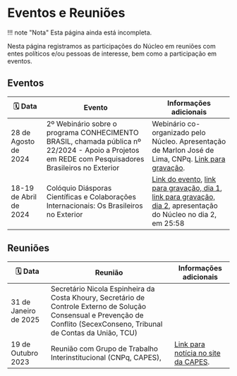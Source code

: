 # Eventos e Reuniões

!!! note "Nota"
    Esta página ainda está incompleta.

Nesta página registramos as participações do Núcleo em reuniões com entes políticos e/ou pessoas de interesse, bem como a participação em eventos.

## Eventos

| 🗓️ Data             | Evento                                                                                                                                             | Informações adicionais                                                                                                       |
| ---------------------- | -------------------------------------------------------------------------------------------------------------------------------------------------- | ---------------------------------------------------------------------------------------------------------------------------- |
| 28 de Agosto de 2024   | 2º Webinário sobre o programa CONHECIMENTO BRASIL, chamada pública nº 22/2024 - Apoio a Projetos em REDE com Pesquisadores Brasileiros no Exterior | Webinário co-organizado pelo Núcleo. Apresentação de Marlon José de Lima, CNPq. [Link para gravação][link-gr-2webinario-cb]. |
| 18-19 de Abril de 2024 | Colóquio Diásporas Científicas e Colaborações Internacionais: Os Brasileiros no Exterior                                                           | [Link do evento](https://sephis.org/coloquio_diasporas_cientificas/), [link para gravação, dia 1](https://www.youtube.com/watch?v=o0o2mnEZwtM), [link para gravação, dia 2](https://www.youtube.com/watch?v=lVn7A71D1jw), apresentação do Núcleo no dia 2, em 25:58  |

[link-gr-2webinario-cb]: https://www.youtube.com/watch?v=hIlmx_3Bo2o

## Reuniões

| 🗓️ Data            | Reunião                                                                                                                                                                     | Informações adicionais                                                                                                                           |
| --------------------- | --------------------------------------------------------------------------------------------------------------------------------------------------------------------------- | ------------------------------------------------------------------------------------------------------------------------------------------------ |
| 31 de Janeiro de 2025 | Secretário Nicola Espinheira da Costa Khoury, Secretário de Controle Externo de Solução Consensual e Prevenção de Conflito (SecexConseno, Tribunal de Contas da União, TCU) |                                                                                                                                                  |
| 19 de Outubro 2023    | Reunião com Grupo de Trabalho Interinstitucional (CNPq, CAPES),                                                                                                             | [Link para notícia no site da CAPES](https://www.gov.br/capes/pt-br/assuntos/noticias/capes-cnpq-e-anpg-reunem-se-com-ex-bolsistas-no-exterior). |
